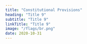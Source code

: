 ```yaml
---
title: "Constitutional Provisions"
heading: "Title 9"
subtitle: "Title 9"
linkTitle: "Title 9"
image: "/flags/br.png"
date: 2020-10-31
---
```

